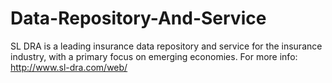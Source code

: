 # Data-Repository-And-Service
SL DRA is a leading insurance data repository and service for the insurance industry, with a primary focus on emerging economies. For more info: http://www.sl-dra.com/web/
